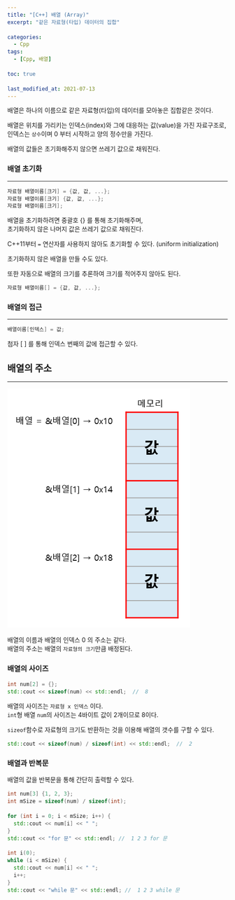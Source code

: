 ```yaml
---
title: "[C++] 배열 (Array)"
excerpt: "같은 자료형(타입) 데이터의 집합"

categories:
  - Cpp
tags:
  - [Cpp, 배열]

toc: true

last_modified_at: 2021-07-13
---
```


배열은 하나의 이름으로 같은 자료형(타입)의 데이터를 모아놓은 집합같은 것이다.

배열은 위치를 가리키는 인덱스(index)와 그에 대응하는 값(value)을 가진 자료구조로,   
인덱스는 `상수`이며 0 부터 시작하고 양의 정수만을 가진다.

배열의 값들은 초기화해주지 않으면 쓰레기 값으로 채워진다.

### 배열 초기화

___

```cpp
자료형 배열이름[크기] = {값, 값, ...};
자료형 배열이름[크기] {값, 값, ...};
자료형 배열이름[크기];
```

배열을 초기화하려면 중괄호 {} 를 통해 초기화해주며,   
초기화하지 않은 나머지 값은 쓰레기 값으로 채워진다.   

C++11부터 ` = ` 연산자를 사용하지 않아도 초기화할 수 있다. (uniform initialization)

초기화하지 않은 배열을 만들 수도 있다.

또한 자동으로 배열의 크기를 추론하여 크기를 적어주지 않아도 된다.

```cpp
자료형 배열이름[] = {값, 값, ...};
```


### 배열의 접근

___

```cpp
배열이름[인덱스] = 값;
```

첨자 [ ] 를 통해 인덱스 번째의 값에 접근할 수 있다.

## 배열의 주소

___

![image](/images/array_struct.png)

배열의 이름과 배열의 인덱스 0 의 주소는 같다.   
배열의 주소는 배열의 `자료형의 크기`만큼 배정된다.

### 배열의 사이즈

```cpp
int num[2] = {};
std::cout << sizeof(num) << std::endl;  //  8
```

배열의 사이즈는 `자료형 x 인덱스` 이다.   
`int`형 배열 `num`의 사이즈는 4바이트 값이 2개이므로 8이다.

`sizeof`함수로 자료형의 크기도 반환하는 것을 이용해 배열의 갯수를 구할 수 있다.

```cpp
std::cout << sizeof(num) / sizeof(int) << std::endl;  //  2
```

### 배열과 반복문

배열의 값을 반복문을 통해 간단히 출력할 수 있다.

```cpp
int num[3] {1, 2, 3};
int mSize = sizeof(num) / sizeof(int);

for (int i = 0; i < mSize; i++) {
  std::cout << num[i] << " ";
}
std::cout << "for 문" << std::endl; //  1 2 3 for 문

int i(0);
while (i < mSize) {
  std::cout << num[i] << " ";
  i++;
}
std::cout << "while 문" << std::endl; //  1 2 3 while 문
```